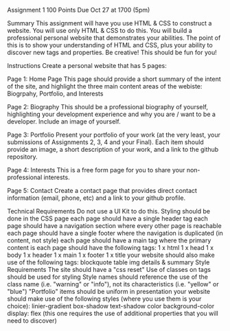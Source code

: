 Assignment 1
100 Points
Due Oct 27 at 1700 (5pm)

Summary
This assignment will have you use HTML & CSS to construct a website. You will use only HTML & CSS to do this. You will build a professional personal website that demonstrates your abilities. The point of this is to show your understanding of HTML and CSS, plus your ability to discover new tags and properties. Be creative! This should be fun for you!

Instructions
Create a personal website that has 5 pages:

Page 1: Home Page This page should provide a short summary of the intent of the site, and highlight the three main content areas of the webiste: Biogrpahy, Portfolio, and Interests

Page 2: Biography This should be a professional biography of yourself, highlighting your development experience and why you are / want to be a developer. Include an image of yourself.

Page 3: Portfolio Present your portfolio of your work (at the very least, your submissions of Assignments 2, 3, 4 and your Final). Each item should provide an image, a short description of your work, and a link to the github repository.

Page 4: Interests This is a free form page for you to share your non-professional interests.

Page 5: Contact Create a contact page that provides direct contact information (email, phone, etc) and a link to your github profile.

Technical Requirements
Do not use a UI Kit to do this.
Styling should be done in the CSS page
each page should have a single header tag
each page should have a navigation section where every other page is reachable
each page should have a single footer where the navigation is duplicated (in content, not style)
each page should have a main tag where the primary content is
each page should have the following tags:
1 x html
1 x head
1 x body
1 x header
1 x main
1 x footer
1 x title
your website should also make use of the following tags:
blockquote
table
img
details & summary
Style Requirements
The site should have a "css reset"
Use of classes on tags should be used for styling
Style names should reference the use of the class name (i.e. "warning" or "info"), not its characteristics (i.e. "yellow" or "blue")
"Portfolio" items should be uniform in presentation
your website should make use of the following styles (where you use them is your choice):
linier-gradient
box-shadow
text-shadow
color
background-color
display: flex (this one requires the use of additional properties that you will need to discover)